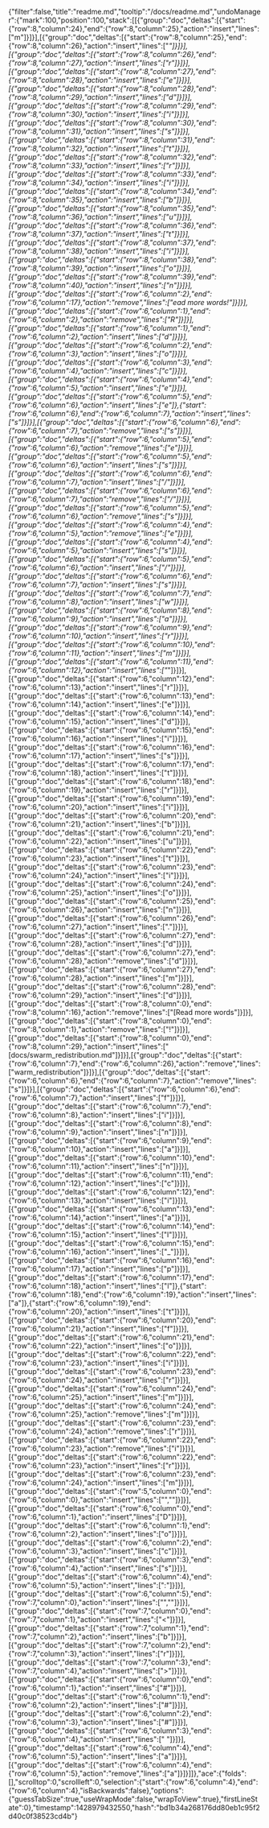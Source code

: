 {"filter":false,"title":"readme.md","tooltip":"/docs/readme.md","undoManager":{"mark":100,"position":100,"stack":[[{"group":"doc","deltas":[{"start":{"row":8,"column":24},"end":{"row":8,"column":25},"action":"insert","lines":["m"]}]}],[{"group":"doc","deltas":[{"start":{"row":8,"column":25},"end":{"row":8,"column":26},"action":"insert","lines":["_"]}]}],[{"group":"doc","deltas":[{"start":{"row":8,"column":26},"end":{"row":8,"column":27},"action":"insert","lines":["r"]}]}],[{"group":"doc","deltas":[{"start":{"row":8,"column":27},"end":{"row":8,"column":28},"action":"insert","lines":["e"]}]}],[{"group":"doc","deltas":[{"start":{"row":8,"column":28},"end":{"row":8,"column":29},"action":"insert","lines":["d"]}]}],[{"group":"doc","deltas":[{"start":{"row":8,"column":29},"end":{"row":8,"column":30},"action":"insert","lines":["i"]}]}],[{"group":"doc","deltas":[{"start":{"row":8,"column":30},"end":{"row":8,"column":31},"action":"insert","lines":["s"]}]}],[{"group":"doc","deltas":[{"start":{"row":8,"column":31},"end":{"row":8,"column":32},"action":"insert","lines":["t"]}]}],[{"group":"doc","deltas":[{"start":{"row":8,"column":32},"end":{"row":8,"column":33},"action":"insert","lines":["r"]}]}],[{"group":"doc","deltas":[{"start":{"row":8,"column":33},"end":{"row":8,"column":34},"action":"insert","lines":["i"]}]}],[{"group":"doc","deltas":[{"start":{"row":8,"column":34},"end":{"row":8,"column":35},"action":"insert","lines":["b"]}]}],[{"group":"doc","deltas":[{"start":{"row":8,"column":35},"end":{"row":8,"column":36},"action":"insert","lines":["u"]}]}],[{"group":"doc","deltas":[{"start":{"row":8,"column":36},"end":{"row":8,"column":37},"action":"insert","lines":["t"]}]}],[{"group":"doc","deltas":[{"start":{"row":8,"column":37},"end":{"row":8,"column":38},"action":"insert","lines":["i"]}]}],[{"group":"doc","deltas":[{"start":{"row":8,"column":38},"end":{"row":8,"column":39},"action":"insert","lines":["o"]}]}],[{"group":"doc","deltas":[{"start":{"row":8,"column":39},"end":{"row":8,"column":40},"action":"insert","lines":["n"]}]}],[{"group":"doc","deltas":[{"start":{"row":6,"column":2},"end":{"row":6,"column":17},"action":"remove","lines":["ead more words!"]}]}],[{"group":"doc","deltas":[{"start":{"row":6,"column":1},"end":{"row":6,"column":2},"action":"remove","lines":["R"]}]}],[{"group":"doc","deltas":[{"start":{"row":6,"column":1},"end":{"row":6,"column":2},"action":"insert","lines":["d"]}]}],[{"group":"doc","deltas":[{"start":{"row":6,"column":2},"end":{"row":6,"column":3},"action":"insert","lines":["o"]}]}],[{"group":"doc","deltas":[{"start":{"row":6,"column":3},"end":{"row":6,"column":4},"action":"insert","lines":["c"]}]}],[{"group":"doc","deltas":[{"start":{"row":6,"column":4},"end":{"row":6,"column":5},"action":"insert","lines":["e"]}]}],[{"group":"doc","deltas":[{"start":{"row":6,"column":5},"end":{"row":6,"column":6},"action":"insert","lines":["e"]},{"start":{"row":6,"column":6},"end":{"row":6,"column":7},"action":"insert","lines":["s"]}]}],[{"group":"doc","deltas":[{"start":{"row":6,"column":6},"end":{"row":6,"column":7},"action":"remove","lines":["s"]}]}],[{"group":"doc","deltas":[{"start":{"row":6,"column":5},"end":{"row":6,"column":6},"action":"remove","lines":["e"]}]}],[{"group":"doc","deltas":[{"start":{"row":6,"column":5},"end":{"row":6,"column":6},"action":"insert","lines":["s"]}]}],[{"group":"doc","deltas":[{"start":{"row":6,"column":6},"end":{"row":6,"column":7},"action":"insert","lines":["/"]}]}],[{"group":"doc","deltas":[{"start":{"row":6,"column":6},"end":{"row":6,"column":7},"action":"remove","lines":["/"]}]}],[{"group":"doc","deltas":[{"start":{"row":6,"column":5},"end":{"row":6,"column":6},"action":"remove","lines":["s"]}]}],[{"group":"doc","deltas":[{"start":{"row":6,"column":4},"end":{"row":6,"column":5},"action":"remove","lines":["e"]}]}],[{"group":"doc","deltas":[{"start":{"row":6,"column":4},"end":{"row":6,"column":5},"action":"insert","lines":["s"]}]}],[{"group":"doc","deltas":[{"start":{"row":6,"column":5},"end":{"row":6,"column":6},"action":"insert","lines":["/"]}]}],[{"group":"doc","deltas":[{"start":{"row":6,"column":6},"end":{"row":6,"column":7},"action":"insert","lines":["s"]}]}],[{"group":"doc","deltas":[{"start":{"row":6,"column":7},"end":{"row":6,"column":8},"action":"insert","lines":["w"]}]}],[{"group":"doc","deltas":[{"start":{"row":6,"column":8},"end":{"row":6,"column":9},"action":"insert","lines":["a"]}]}],[{"group":"doc","deltas":[{"start":{"row":6,"column":9},"end":{"row":6,"column":10},"action":"insert","lines":["r"]}]}],[{"group":"doc","deltas":[{"start":{"row":6,"column":10},"end":{"row":6,"column":11},"action":"insert","lines":["m"]}]}],[{"group":"doc","deltas":[{"start":{"row":6,"column":11},"end":{"row":6,"column":12},"action":"insert","lines":["_"]}]}],[{"group":"doc","deltas":[{"start":{"row":6,"column":12},"end":{"row":6,"column":13},"action":"insert","lines":["r"]}]}],[{"group":"doc","deltas":[{"start":{"row":6,"column":13},"end":{"row":6,"column":14},"action":"insert","lines":["e"]}]}],[{"group":"doc","deltas":[{"start":{"row":6,"column":14},"end":{"row":6,"column":15},"action":"insert","lines":["d"]}]}],[{"group":"doc","deltas":[{"start":{"row":6,"column":15},"end":{"row":6,"column":16},"action":"insert","lines":["i"]}]}],[{"group":"doc","deltas":[{"start":{"row":6,"column":16},"end":{"row":6,"column":17},"action":"insert","lines":["s"]}]}],[{"group":"doc","deltas":[{"start":{"row":6,"column":17},"end":{"row":6,"column":18},"action":"insert","lines":["t"]}]}],[{"group":"doc","deltas":[{"start":{"row":6,"column":18},"end":{"row":6,"column":19},"action":"insert","lines":["r"]}]}],[{"group":"doc","deltas":[{"start":{"row":6,"column":19},"end":{"row":6,"column":20},"action":"insert","lines":["i"]}]}],[{"group":"doc","deltas":[{"start":{"row":6,"column":20},"end":{"row":6,"column":21},"action":"insert","lines":["b"]}]}],[{"group":"doc","deltas":[{"start":{"row":6,"column":21},"end":{"row":6,"column":22},"action":"insert","lines":["u"]}]}],[{"group":"doc","deltas":[{"start":{"row":6,"column":22},"end":{"row":6,"column":23},"action":"insert","lines":["t"]}]}],[{"group":"doc","deltas":[{"start":{"row":6,"column":23},"end":{"row":6,"column":24},"action":"insert","lines":["i"]}]}],[{"group":"doc","deltas":[{"start":{"row":6,"column":24},"end":{"row":6,"column":25},"action":"insert","lines":["o"]}]}],[{"group":"doc","deltas":[{"start":{"row":6,"column":25},"end":{"row":6,"column":26},"action":"insert","lines":["n"]}]}],[{"group":"doc","deltas":[{"start":{"row":6,"column":26},"end":{"row":6,"column":27},"action":"insert","lines":["."]}]}],[{"group":"doc","deltas":[{"start":{"row":6,"column":27},"end":{"row":6,"column":28},"action":"insert","lines":["d"]}]}],[{"group":"doc","deltas":[{"start":{"row":6,"column":27},"end":{"row":6,"column":28},"action":"remove","lines":["d"]}]}],[{"group":"doc","deltas":[{"start":{"row":6,"column":27},"end":{"row":6,"column":28},"action":"insert","lines":["m"]}]}],[{"group":"doc","deltas":[{"start":{"row":6,"column":28},"end":{"row":6,"column":29},"action":"insert","lines":["d"]}]}],[{"group":"doc","deltas":[{"start":{"row":8,"column":0},"end":{"row":8,"column":16},"action":"remove","lines":["[Read more words"]}]}],[{"group":"doc","deltas":[{"start":{"row":8,"column":0},"end":{"row":8,"column":1},"action":"remove","lines":["!"]}]}],[{"group":"doc","deltas":[{"start":{"row":8,"column":0},"end":{"row":8,"column":29},"action":"insert","lines":["[docs/swarm_redistribution.md"]}]}],[{"group":"doc","deltas":[{"start":{"row":6,"column":7},"end":{"row":6,"column":26},"action":"remove","lines":["warm_redistribution"]}]}],[{"group":"doc","deltas":[{"start":{"row":6,"column":6},"end":{"row":6,"column":7},"action":"remove","lines":["s"]}]}],[{"group":"doc","deltas":[{"start":{"row":6,"column":6},"end":{"row":6,"column":7},"action":"insert","lines":["f"]}]}],[{"group":"doc","deltas":[{"start":{"row":6,"column":7},"end":{"row":6,"column":8},"action":"insert","lines":["i"]}]}],[{"group":"doc","deltas":[{"start":{"row":6,"column":8},"end":{"row":6,"column":9},"action":"insert","lines":["n"]}]}],[{"group":"doc","deltas":[{"start":{"row":6,"column":9},"end":{"row":6,"column":10},"action":"insert","lines":["a"]}]}],[{"group":"doc","deltas":[{"start":{"row":6,"column":10},"end":{"row":6,"column":11},"action":"insert","lines":["n"]}]}],[{"group":"doc","deltas":[{"start":{"row":6,"column":11},"end":{"row":6,"column":12},"action":"insert","lines":["c"]}]}],[{"group":"doc","deltas":[{"start":{"row":6,"column":12},"end":{"row":6,"column":13},"action":"insert","lines":["i"]}]}],[{"group":"doc","deltas":[{"start":{"row":6,"column":13},"end":{"row":6,"column":14},"action":"insert","lines":["a"]}]}],[{"group":"doc","deltas":[{"start":{"row":6,"column":14},"end":{"row":6,"column":15},"action":"insert","lines":["l"]}]}],[{"group":"doc","deltas":[{"start":{"row":6,"column":15},"end":{"row":6,"column":16},"action":"insert","lines":["_"]}]}],[{"group":"doc","deltas":[{"start":{"row":6,"column":16},"end":{"row":6,"column":17},"action":"insert","lines":["p"]}]}],[{"group":"doc","deltas":[{"start":{"row":6,"column":17},"end":{"row":6,"column":18},"action":"insert","lines":["l"]},{"start":{"row":6,"column":18},"end":{"row":6,"column":19},"action":"insert","lines":["a"]},{"start":{"row":6,"column":19},"end":{"row":6,"column":20},"action":"insert","lines":["t"]}]}],[{"group":"doc","deltas":[{"start":{"row":6,"column":20},"end":{"row":6,"column":21},"action":"insert","lines":["f"]}]}],[{"group":"doc","deltas":[{"start":{"row":6,"column":21},"end":{"row":6,"column":22},"action":"insert","lines":["o"]}]}],[{"group":"doc","deltas":[{"start":{"row":6,"column":22},"end":{"row":6,"column":23},"action":"insert","lines":["i"]}]}],[{"group":"doc","deltas":[{"start":{"row":6,"column":23},"end":{"row":6,"column":24},"action":"insert","lines":["r"]}]}],[{"group":"doc","deltas":[{"start":{"row":6,"column":24},"end":{"row":6,"column":25},"action":"insert","lines":["m"]}]}],[{"group":"doc","deltas":[{"start":{"row":6,"column":24},"end":{"row":6,"column":25},"action":"remove","lines":["m"]}]}],[{"group":"doc","deltas":[{"start":{"row":6,"column":23},"end":{"row":6,"column":24},"action":"remove","lines":["r"]}]}],[{"group":"doc","deltas":[{"start":{"row":6,"column":22},"end":{"row":6,"column":23},"action":"remove","lines":["i"]}]}],[{"group":"doc","deltas":[{"start":{"row":6,"column":22},"end":{"row":6,"column":23},"action":"insert","lines":["r"]}]}],[{"group":"doc","deltas":[{"start":{"row":6,"column":23},"end":{"row":6,"column":24},"action":"insert","lines":["m"]}]}],[{"group":"doc","deltas":[{"start":{"row":5,"column":0},"end":{"row":6,"column":0},"action":"insert","lines":["",""]}]}],[{"group":"doc","deltas":[{"start":{"row":6,"column":0},"end":{"row":6,"column":1},"action":"insert","lines":["D"]}]}],[{"group":"doc","deltas":[{"start":{"row":6,"column":1},"end":{"row":6,"column":2},"action":"insert","lines":["o"]}]}],[{"group":"doc","deltas":[{"start":{"row":6,"column":2},"end":{"row":6,"column":3},"action":"insert","lines":["c"]}]}],[{"group":"doc","deltas":[{"start":{"row":6,"column":3},"end":{"row":6,"column":4},"action":"insert","lines":["s"]}]}],[{"group":"doc","deltas":[{"start":{"row":6,"column":4},"end":{"row":6,"column":5},"action":"insert","lines":[":"]}]}],[{"group":"doc","deltas":[{"start":{"row":6,"column":5},"end":{"row":7,"column":0},"action":"insert","lines":["",""]}]}],[{"group":"doc","deltas":[{"start":{"row":7,"column":0},"end":{"row":7,"column":1},"action":"insert","lines":["<"]}]}],[{"group":"doc","deltas":[{"start":{"row":7,"column":1},"end":{"row":7,"column":2},"action":"insert","lines":["b"]}]}],[{"group":"doc","deltas":[{"start":{"row":7,"column":2},"end":{"row":7,"column":3},"action":"insert","lines":["r"]}]}],[{"group":"doc","deltas":[{"start":{"row":7,"column":3},"end":{"row":7,"column":4},"action":"insert","lines":[">"]}]}],[{"group":"doc","deltas":[{"start":{"row":6,"column":0},"end":{"row":6,"column":1},"action":"insert","lines":["#"]}]}],[{"group":"doc","deltas":[{"start":{"row":6,"column":1},"end":{"row":6,"column":2},"action":"insert","lines":["#"]}]}],[{"group":"doc","deltas":[{"start":{"row":6,"column":2},"end":{"row":6,"column":3},"action":"insert","lines":["#"]}]}],[{"group":"doc","deltas":[{"start":{"row":6,"column":3},"end":{"row":6,"column":4},"action":"insert","lines":[" "]}]}],[{"group":"doc","deltas":[{"start":{"row":6,"column":4},"end":{"row":6,"column":5},"action":"insert","lines":["a"]}]}],[{"group":"doc","deltas":[{"start":{"row":6,"column":4},"end":{"row":6,"column":5},"action":"remove","lines":["a"]}]}]]},"ace":{"folds":[],"scrolltop":0,"scrollleft":0,"selection":{"start":{"row":6,"column":4},"end":{"row":6,"column":4},"isBackwards":false},"options":{"guessTabSize":true,"useWrapMode":false,"wrapToView":true},"firstLineState":0},"timestamp":1428979432550,"hash":"bd1b34a268176dd80eb1c95f2d40c0f38523cd4b"}